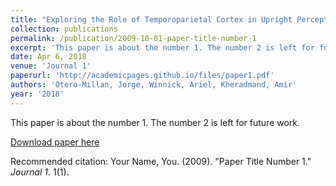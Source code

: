 ```yaml
---
title: "Exploring the Role of Temporoparietal Cortex in Upright Perception and the Link With Torsional Eye Position."
collection: publications
permalink: /publication/2009-10-01-paper-title-number-1
excerpt: 'This paper is about the number 1. The number 2 is left for future work.'
date: Apr 6, 2018
venue: 'Journal 1'
paperurl: 'http://academicpages.github.io/files/paper1.pdf'
authors: 'Otero-Millan, Jorge, Winnick, Ariel, Kheradmand, Amir'
year: '2018'
---
```

This paper is about the number 1. The number 2 is left for future work.

[Download paper here](http://academicpages.github.io/files/paper1.pdf)

Recommended citation: Your Name, You. (2009). "Paper Title Number 1." <i>Journal 1</i>. 1(1).
